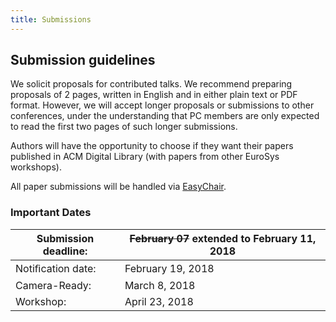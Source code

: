 ```yaml
---
title: Submissions
---
```


## Submission guidelines

We solicit proposals for contributed talks. We recommend preparing proposals of 2 pages, written in English and in either plain text or PDF format. However, we will accept longer proposals or submissions to other conferences, under the understanding that PC members are only expected to read the first two pages of such longer submissions. 

Authors will have the opportunity to choose if they want their papers published in ACM Digital Library (with papers from other EuroSys workshops).

All paper submissions will be handled via [EasyChair](https://easychair.org/conferences/?conf=papoc18).

### Important Dates

|Submission deadline: | ~~February 07~~ **extended to February 11**, 2018 |
|--------------|--------------------------|
|Notiﬁcation date: | February 19, 2018|
|Camera-Ready: | March 8, 2018|
|Workshop: | April 23, 2018|

